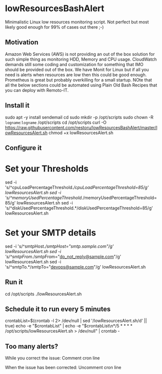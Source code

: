 # lowResourcesBashAlert
Minimalistic Linux low resources monitoring script. Not perfect but most likely good enough for 99% of cases out there ;-)

## Motivation
Amazon Web Services (AWS) is not providing an out of the box solution for such simple thing as monitoring HDD, Memory and CPU usage. CloudWatch demands still some coding and customization for something that IMO should be provided out of the box. We have Monit for Linux but if all you need is alerts when resources are low then this could be good enough. Prometheus is great but probably overkilling for a small startup. NOte that all the below sections could be automated using Plain Old Bash Recipes that you can deploy with Remoto-IT.

## Install it
sudo apt -y install sendemail
cd
sudo mkdir -p /opt/scripts
sudo chown -R `logname`:`logname` /opt/scripts
cd /opt/scripts
curl -O https://raw.githubusercontent.com/nestoru/lowResourcesBashAlert/master/lowResourcesAlert.sh
chmod +x lowResourcesAlert.sh 

## Configure it
# Set your Thresholds
sed -i 's/^cpuLoadPercentageThreshold.*/cpuLoadPercentageThreshold=85/g' lowResourcesAlert.sh
sed -i 's/^memoryUsedPercentageThreshold.*/memoryUsedPercentageThreshold=85/g' lowResourcesAlert.sh
sed -i 's/^diskUsedPercentageThreshold.*/diskUsedPercentageThreshold=85/g' lowResourcesAlert.sh

# Set your SMTP details
sed -i 's/^smtpHost.*/smtpHost="smtp.sample.com"/g' lowResourcesAlert.sh
sed -i 's/^smtpFrom.*/smtpFrom="do_not_reply@sample.com"/g' lowResourcesAlert.sh
sed -i 's/^smtpTo.*/smtpTo="devops@sample.com"/g' lowResourcesAlert.sh

## Run it
cd /opt/scripts
./lowResourcesAlert.sh

## Schedule it to run every 5 minutes
crontabList=$(crontab -l 2> /dev/null | sed '/lowResourcesAlert.sh/d' || true)
echo -e "$crontabList" | echo -e "$crontabList\n*/5 * * * * /opt/scripts/lowResourcesAlert.sh > /dev/null" | crontab -

## Too many alerts?
While you correct the issue: Comment cron line

When the issue has been corrected: Uncomment cron line
